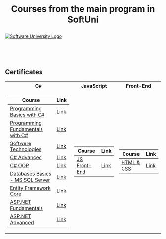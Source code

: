 # <p align="center"> Courses from the main program in SoftUni <p>

<a href="https://softuni.bg/trainings/courses" rel="Courses"><img src="https://softuni.bg/content/images/svg-logos/software-university-logo.svg?sanitize=true" alt="Software University Logo"></a>

<br/>
<br/>
<br/>

<h2> Certificates </h2>

<table>

<tr>
  <th> C# </th>
  <th> JavaScript </th>
  <th> Front-End </th>
</tr>

<tr>
<td>

| **Course**                                                            | **Link**                                                   |
| --------------------------------------------------------------------- | ---------------------------------------------------------- |
| <a href="https://softuni.bg/trainings/1722/programming-basics-with-csharp-september-2017#lesson-6103" > Programming Basics with C# </a> | <a href="https://softuni.bg/certificates/details/24522/42b8718a"> Link</a> |
| <a href="https://softuni.bg/trainings/1786/programming-fundamentals-january-2018#lesson-7623"> Programming Fundamentals with C# </a> | <a href="https://softuni.bg/certificates/details/54372/3900cbb1"> Link</a> |
| <a href="https://softuni.bg/trainings/1787/software-technologies-march-2018#lesson-7649"> Software Technologies </a> | <a href="https://softuni.bg/certificates/details/54142/f5112e5e"> Link</a> |
| <a href="https://softuni.bg/trainings/4223/csharp-advanced-september-2023"> C# Advanced </a>                                             | <a href="https://softuni.bg/certificates/details/188531/28a95b97"> Link</a> |
| <a href="https://softuni.bg/trainings/4224/csharp-oop-october-2023"> C# OOP </a>                                                      | <a href="https://softuni.bg/certificates/details/195714/40addfa8"> Link</a> |
| <a href="https://softuni.bg/trainings/4534/ms-sql-may-2024"> Databases Basics - MS SQL Server </a>   | <a href="https://softuni.bg/certificates/details/216673/32d1e994"> Link</a> |
| <a href="https://softuni.bg/trainings/4540/entity-framework-core-june-2024"> Entity Framework Core </a>                         | <a href="https://softuni.bg/certificates/details/221064/299d68ac"> Link</a> |
| <a href="https://softuni.bg/trainings/4707/asp-net-fundamentals-september-2024"> ASP.NET Fundamentals </a>                         | <a href="https://softuni.bg/certificates/details/228404/2c00a11b"> Link</a> |
| <a href="https://softuni.bg/trainings/4708/asp-net-advanced-october-2024"> ASP.NET Advanced </a>                         | <a href="https://softuni.bg/certificates/details/232836/ca7cbb8b"> Link</a> |

</td>
<td>

| **Course**                                                                                  | **Link**                                                                    |
| ------------------------------------------------------------------------------------------- | --------------------------------------------------------------------------- |
| <a href="https://softuni.bg/trainings/4362/js-front-end-february-2024#lesson-64788"> JS Front-End </a>          | <a href="https://softuni.bg/certificates/details/212260/b1a0feca"> Link </a> |

</td>

<td>

| **Course**                                                                               | **Link**                                                                    |
| ---------------------------------------------------------------------------------------- | --------------------------------------------------------------------------- |
| <a href="https://softuni.bg/trainings/4361/html-and-css-january-2024#lesson-64767"> HTML & CSS </a> | <a href="https://softuni.bg/certificates/details/205100/3f56431a"> Link </a> |


</td>
</tr>

</table>


